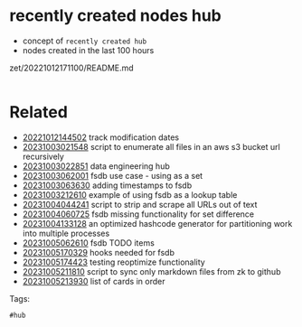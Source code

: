 # recently created nodes hub

- concept of `recently created hub`
- nodes created in the last 100 hours

zet/20221012171100/README.md

```
```

# Related

- [20221012144502](/zet/20221012144502/README.md) track modification dates
- [20231003021548](/zet/20231003021548/README.md) script to enumerate all files in an aws s3 bucket url recursively
- [20231003022851](/zet/20231003022851/README.md) data engineering hub
- [20231003062001](/zet/20231003062001/README.md) fsdb use case - using as a set
- [20231003063630](/zet/20231003063630/README.md) adding timestamps to fsdb
- [20231003212610](/zet/20231003212610/README.md) example of using fsdb as a lookup table
- [20231004044241](/zet/20231004044241/README.md) script to strip and scrape all URLs out of text
- [20231004060725](/zet/20231004060725/README.md) fsdb missing functionality for set difference
- [20231004133128](/zet/20231004133128/README.md) an optimized hashcode generator for partitioning work into multiple processes
- [20231005062610](/zet/20231005062610/README.md) fsdb TODO items
- [20231005170329](/zet/20231005170329/README.md) hooks needed for fsdb
- [20231005174423](/zet/20231005174423/README.md) testing reoptimize functionality
- [20231005211810](/zet/20231005211810/README.md) script to sync only markdown files from zk to github
- [20231005213930](/zet/20231005213930/README.md) list of cards in order

Tags:

    #hub
